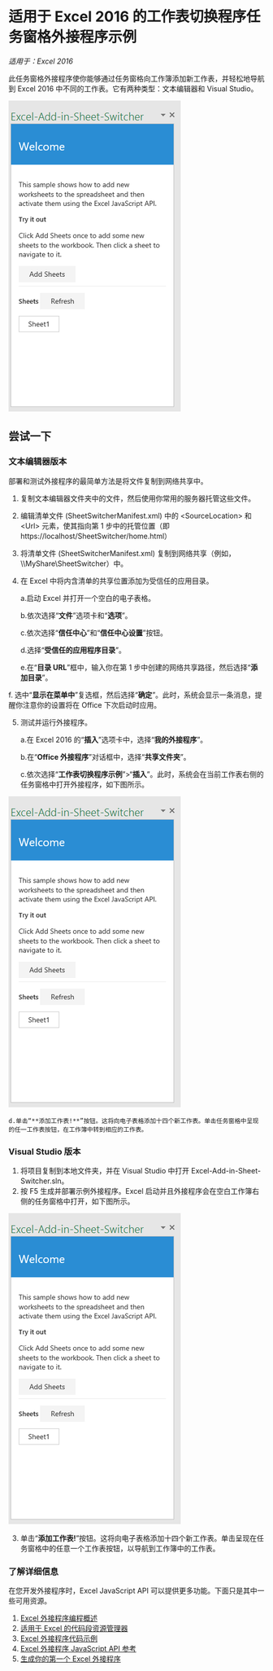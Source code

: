 # <a name="sheet-switcher-task-pane-add-in-sample-for-excel-2016"></a>适用于 Excel 2016 的工作表切换程序任务窗格外接程序示例

_适用于：Excel 2016_

此任务窗格外接程序使你能够通过任务窗格向工作簿添加新工作表，并轻松地导航到 Excel 2016 中不同的工作表。它有两种类型：文本编辑器和 Visual Studio。

![工作表切换程序示例](../images/SheetSwitcher_taskpane.PNG)

## <a name="try-it-out"></a>尝试一下
### <a name="text-editor-version"></a>文本编辑器版本

部署和测试外接程序的最简单方法是将文件复制到网络共享中。

1.  复制文本编辑器文件夹中的文件，然后使用你常用的服务器托管这些文件。
2.  编辑清单文件 (SheetSwitcherManifest.xml) 中的 \<SourceLocation\> 和 \<Url\> 元素，使其指向第 1 步中的托管位置（即 https://localhost/SheetSwitcher/home.html）
3.  将清单文件 (SheetSwitcherManifest.xml) 复制到网络共享（例如，\\\MyShare\SheetSwitcher）中。
4.  在 Excel 中将内含清单的共享位置添加为受信任的应用目录。

    a.启动 Excel 并打开一个空白的电子表格。

    b.依次选择“**文件**”选项卡和“**选项**”。

    c.依次选择“**信任中心**”和“**信任中心设置**”按钮。

    d.选择“**受信任的应用程序目录**”。

    e.在“**目录 URL**”框中，输入你在第 1 步中创建的网络共享路径，然后选择“**添加目录**”。

   f.  选中“**显示在菜单中**”复选框，然后选择“**确定**”。此时，系统会显示一条消息，提醒你注意你的设置将在 Office 下次启动时应用。

5.  测试并运行外接程序。

    a.在 Excel 2016 的“**插入**”选项卡中，选择“**我的外接程序**”。

    b.在“**Office 外接程序**”对话框中，选择“**共享文件夹**”。

    c.依次选择“**工作表切换程序示例**”>“**插入**”。此时，系统会在当前工作表右侧的任务窗格中打开外接程序，如下图所示。

  ![工作表切换程序示例](../images/SheetSwitcher_taskpane.PNG)

    d.单击“**添加工作表!**”按钮。这将向电子表格添加十四个新工作表。单击任务窗格中呈现的任一工作表按钮，在工作簿中转到相应的工作表。


### <a name="visual-studio-version"></a>Visual Studio 版本
1.  将项目复制到本地文件夹，并在 Visual Studio 中打开 Excel-Add-in-Sheet-Switcher.sln。
2.  按 F5 生成并部署示例外接程序。Excel 启动并且外接程序会在空白工作簿右侧的任务窗格中打开，如下图所示。

  ![工作表切换程序示例](../images/SheetSwitcher_taskpane.PNG)

3. 单击“**添加工作表!**”按钮。这将向电子表格添加十四个新工作表。单击呈现在任务窗格中的任意一个工作表按钮，以导航到工作簿中的工作表。



### <a name="learn-more"></a>了解详细信息

在您开发外接程序时，Excel JavaScript API 可以提供更多功能。下面只是其中一些可用资源。

1.  [Excel 外接程序编程概述](https://github.com/OfficeDev/office-js-docs/blob/master/excel/excel-add-ins-programming-overview.md)
2.  [适用于 Excel 的代码段资源管理器](http://officesnippetexplorer.azurewebsites.net/#/snippets/excel)
3.  [Excel 外接程序代码示例](https://github.com/OfficeDev/office-js-docs/blob/master/excel/excel-add-ins-code-samples.md)
4.  [Excel 外接程序 JavaScript API 参考](https://github.com/OfficeDev/office-js-docs/blob/master/excel/excel-add-ins-javascript-reference.md)
5.  [生成你的第一个 Excel 外接程序](https://github.com/OfficeDev/office-js-docs/blob/master/excel/build-your-first-excel-add-in.md)
